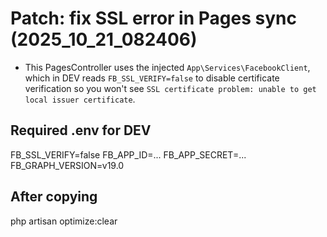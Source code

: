 # Patch: fix SSL error in Pages sync (2025_10_21_082406)

- This PagesController uses the injected `App\Services\FacebookClient`, which
  in DEV reads `FB_SSL_VERIFY=false` to disable certificate verification so you
  won't see `SSL certificate problem: unable to get local issuer certificate`.

## Required .env for DEV
FB_SSL_VERIFY=false
FB_APP_ID=...
FB_APP_SECRET=...
FB_GRAPH_VERSION=v19.0

## After copying
php artisan optimize:clear
